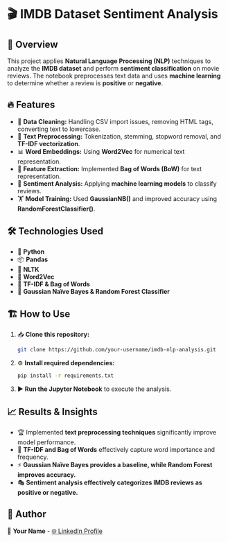 # 🎬 IMDB Dataset Sentiment Analysis

## 🚀 Overview
This project applies **Natural Language Processing (NLP)** techniques to analyze the **IMDB dataset** and perform **sentiment classification** on movie reviews. The notebook preprocesses text data and uses **machine learning** to determine whether a review is **positive** or **negative**.

## 🔥 Features
- 🧹 **Data Cleaning:** Handling CSV import issues, removing HTML tags, converting text to lowercase.
- 📝 **Text Preprocessing:** Tokenization, stemming, stopword removal, and **TF-IDF vectorization**.
- 📊 **Word Embeddings:** Using **Word2Vec** for numerical text representation.
- 🧮 **Feature Extraction:** Implemented **Bag of Words (BoW)** for text representation.
- 🤖 **Sentiment Analysis:** Applying **machine learning models** to classify reviews.
- 🏋️ **Model Training:** Used **GaussianNB()** and improved accuracy using **RandomForestClassifier()**.

## 🛠️ Technologies Used
- 🐍 **Python**
- 📦 **Pandas**
- 📖 **NLTK**
- 🔡 **Word2Vec**
- 🔢 **TF-IDF & Bag of Words**
- 🎯 **Gaussian Naïve Bayes & Random Forest Classifier**

## 🏗️ How to Use
1. 📥 **Clone this repository:**
   ```sh
   git clone https://github.com/your-username/imdb-nlp-analysis.git
   ```
2. ⚙️ **Install required dependencies:**
   ```sh
   pip install -r requirements.txt
   ```
3. ▶️ **Run the Jupyter Notebook** to execute the analysis.

## 📈 Results & Insights
- 🏆 Implemented **text preprocessing techniques** significantly improve model performance.
- 🔎 **TF-IDF and Bag of Words** effectively capture word importance and frequency.
- ⚡ **Gaussian Naïve Bayes provides a baseline, while Random Forest improves accuracy.**
- 🎭 **Sentiment analysis effectively categorizes IMDB reviews as positive or negative.**

## 👤 Author
📝 **Your Name** - [🌐 LinkedIn Profile](https://www.linkedin.com/in/pooja-gt/)

